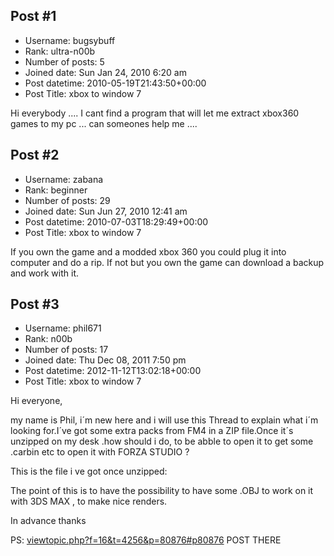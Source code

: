 ## Post #1
- Username: bugsybuff
- Rank: ultra-n00b
- Number of posts: 5
- Joined date: Sun Jan 24, 2010 6:20 am
- Post datetime: 2010-05-19T21:43:50+00:00
- Post Title: xbox to window 7

Hi everybody   ....  I cant find a program that will let me extract xbox360 games to my pc ... can someones help me ....
## Post #2
- Username: zabana
- Rank: beginner
- Number of posts: 29
- Joined date: Sun Jun 27, 2010 12:41 am
- Post datetime: 2010-07-03T18:29:49+00:00
- Post Title: xbox to window 7

If you own the game and a modded xbox 360 you could plug it into computer and do a rip. If not but you own the game can download a backup and work with it.
## Post #3
- Username: phil671
- Rank: n00b
- Number of posts: 17
- Joined date: Thu Dec 08, 2011 7:50 pm
- Post datetime: 2012-11-12T13:02:18+00:00
- Post Title: xbox to window 7

Hi everyone,

my name is Phil, i´m new here and i will use this Thread to explain what i´m looking for.I´ve got some extra packs from FM4 in a ZIP file.Once it´s unzipped on my desk .how should i do, to be abble to open it to get some .carbin etc to open it with FORZA STUDIO ?

This is the file i ve got once unzipped:



The point of this is to have the possibility to have some .OBJ to work on it with 3DS MAX , to make nice renders.

In advance thanks 

PS: [viewtopic.php?f=16&t=4256&p=80876#p80876](http://forum.xentax.com/viewtopic.php?f=16&t=4256&p=80876#p80876) POST THERE
